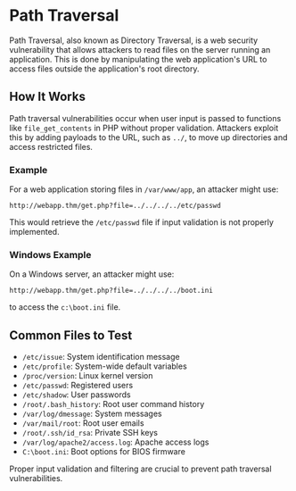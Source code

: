 # Path Traversal

Path Traversal, also known as Directory Traversal, is a web security vulnerability that allows attackers to read files on the server running an application. This is done by manipulating the web application's URL to access files outside the application's root directory.

## How It Works

Path traversal vulnerabilities occur when user input is passed to functions like `file_get_contents` in PHP without proper validation. Attackers exploit this by adding payloads to the URL, such as `../`, to move up directories and access restricted files.

### Example

For a web application storing files in `/var/www/app`, an attacker might use:
```
http://webapp.thm/get.php?file=../../../../etc/passwd
```
This would retrieve the `/etc/passwd` file if input validation is not properly implemented.

### Windows Example

On a Windows server, an attacker might use:
```
http://webapp.thm/get.php?file=../../../../boot.ini
```
to access the `c:\boot.ini` file.

## Common Files to Test

- `/etc/issue`: System identification message
- `/etc/profile`: System-wide default variables
- `/proc/version`: Linux kernel version
- `/etc/passwd`: Registered users
- `/etc/shadow`: User passwords
- `/root/.bash_history`: Root user command history
- `/var/log/dmessage`: System messages
- `/var/mail/root`: Root user emails
- `/root/.ssh/id_rsa`: Private SSH keys
- `/var/log/apache2/access.log`: Apache access logs
- `C:\boot.ini`: Boot options for BIOS firmware

Proper input validation and filtering are crucial to prevent path traversal vulnerabilities.
